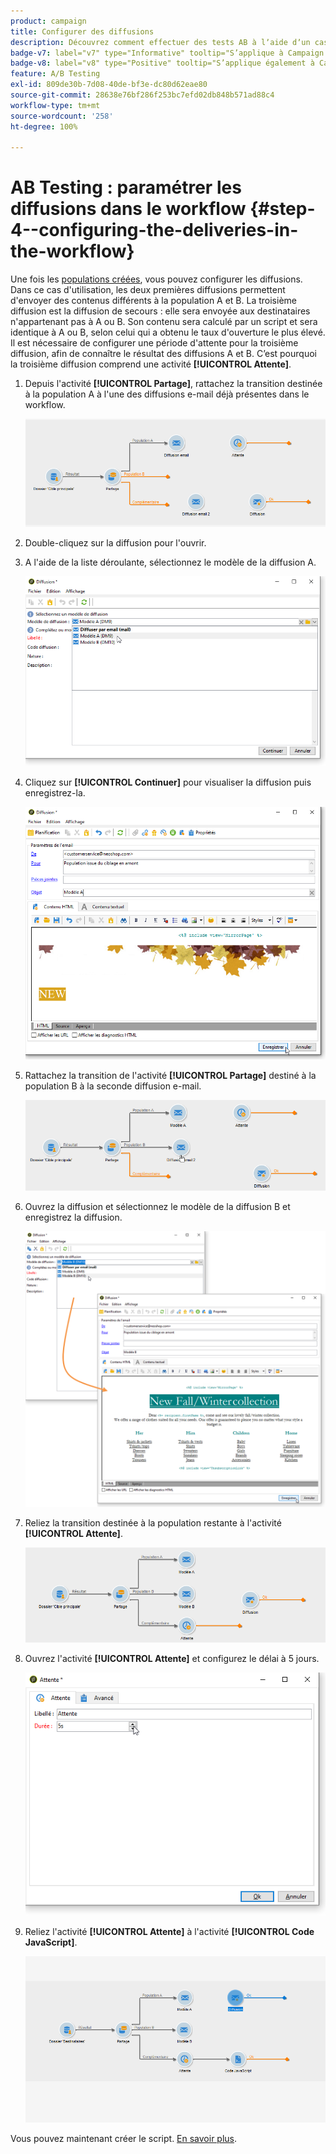 ```yaml
---
product: campaign
title: Configurer des diffusions
description: Découvrez comment effectuer des tests AB à lʼaide dʼun cas dʼutilisation spécifique.
badge-v7: label="v7" type="Informative" tooltip="S’applique à Campaign Classic v7"
badge-v8: label="v8" type="Positive" tooltip="S’applique également à Campaign v8"
feature: A/B Testing
exl-id: 809de30b-7d08-40de-bf3e-dc80d62eae80
source-git-commit: 28638e76bf286f253bc7efd02db848b571ad88c4
workflow-type: tm+mt
source-wordcount: '258'
ht-degree: 100%

---
```


# AB Testing : paramétrer les diffusions dans le workflow {#step-4--configuring-the-deliveries-in-the-workflow}

Une fois les [populations créées](a-b-testing-uc-population-samples.md), vous pouvez configurer les diffusions. Dans ce cas d&#39;utilisation, les deux premières diffusions permettent d&#39;envoyer des contenus différents à la population A et B. La troisième diffusion est la diffusion de secours : elle sera envoyée aux destinataires n&#39;appartenant pas à A ou B. Son contenu sera calculé par un script et sera identique à A ou B, selon celui qui a obtenu le taux d&#39;ouverture le plus élevé. Il est nécessaire de configurer une période d&#39;attente pour la troisième diffusion, afin de connaître le résultat des diffusions A et B. C’est pourquoi la troisième diffusion comprend une activité **[!UICONTROL Attente]**.

1. Depuis l&#39;activité **[!UICONTROL Partage]**, rattachez la transition destinée à la population A à l&#39;une des diffusions e-mail déjà présentes dans le workflow.

   ![](assets/use_case_abtesting_createdeliveries_001.png)

1. Double-cliquez sur la diffusion pour l&#39;ouvrir.
1. A l&#39;aide de la liste déroulante, sélectionnez le modèle de la diffusion A.

   ![](assets/use_case_abtesting_createdeliveries_003.png)

1. Cliquez sur **[!UICONTROL Continuer]** pour visualiser la diffusion puis enregistrez-la.

   ![](assets/use_case_abtesting_createdeliveries_002.png)

1. Rattachez la transition de l&#39;activité **[!UICONTROL Partage]** destiné à la population B à la seconde diffusion e-mail.

   ![](assets/use_case_abtesting_createdeliveries_004.png)

1. Ouvrez la diffusion et sélectionnez le modèle de la diffusion B et enregistrez la diffusion.

   ![](assets/use_case_abtesting_createdeliveries_005.png)

1. Reliez la transition destinée à la population restante à l&#39;activité **[!UICONTROL Attente]**.

   ![](assets/use_case_abtesting_createdeliveries_006.png)

1. Ouvrez l&#39;activité **[!UICONTROL Attente]** et configurez le délai à 5 jours.

   ![](assets/use_case_abtesting_createdeliveries_007.png)

1. Reliez l&#39;activité **[!UICONTROL Attente]** à l&#39;activité **[!UICONTROL Code JavaScript]**.

   ![](assets/use_case_abtesting_createdeliveries_008.png)

Vous pouvez maintenant créer le script. [En savoir plus](a-b-testing-uc-script.md).
